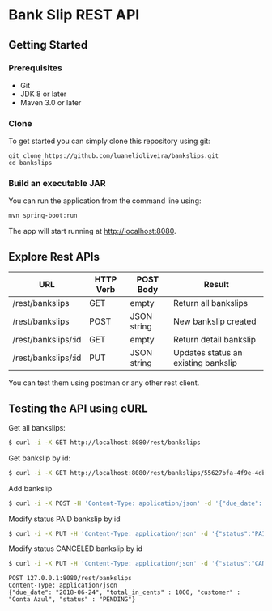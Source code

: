 Bank Slip REST API
===

## Getting Started

### Prerequisites
* Git
* JDK 8 or later
* Maven 3.0 or later

### Clone
To get started you can simply clone this repository using git:
```
git clone https://github.com/luanelioliveira/bankslips.git
cd bankslips
```

### Build an executable JAR

You can run the application from the command line using:

```bash
mvn spring-boot:run
```

The app will start running at <http://localhost:8080>.

## Explore Rest APIs

URL  | HTTP Verb | POST Body | Result 
------------- | ------------- | ------------- | -------------
/rest/bankslips  | GET  | empty  | Return all bankslips
/rest/bankslips  | POST   | JSON string  | New bankslip created
/rest/bankslips/:id  | GET   | empty  | Return detail bankslip
/rest/bankslips/:id  | PUT   | JSON string  | Updates status an existing bankslip

You can test them using postman or any other rest client.

## Testing the API using cURL
Get all bankslips:
```sh
$ curl -i -X GET http://localhost:8080/rest/bankslips 
```
Get bankslip by id:
```sh
$ curl -i -X GET http://localhost:8080/rest/bankslips/55627bfa-4f9e-4dbc-bf1c-bc0c30de5591
```
Add bankslip
```sh
$ curl -i -X POST -H 'Content-Type: application/json' -d '{"due_date": "2018-06-24", "total_in_cents" : 1000, "customer" : "Conta Azul", "status" : "PENDING"}' http://localhost:8080/rest/bankslips
```
Modify status PAID bankslip by id
```sh
$ curl -i -X PUT -H 'Content-Type: application/json' -d '{"status":"PAID"}' http://localhost:8080/rest/bankslips/55627bfa-4f9e-4dbc-bf1c-bc0c30de5591
```
Modify status CANCELED bankslip by id
```sh
$ curl -i -X PUT -H 'Content-Type: application/json' -d '{"status":"CANCELED"}' http://localhost:8080/rest/bankslips/55627bfa-4f9e-4dbc-bf1c-bc0c30de5591
```




```
POST 127.0.0.1:8080/rest/bankslips
Content-Type: application/json
{"due_date": "2018-06-24", "total_in_cents" : 1000, "customer" : "Conta Azul", "status" : "PENDING"}
```